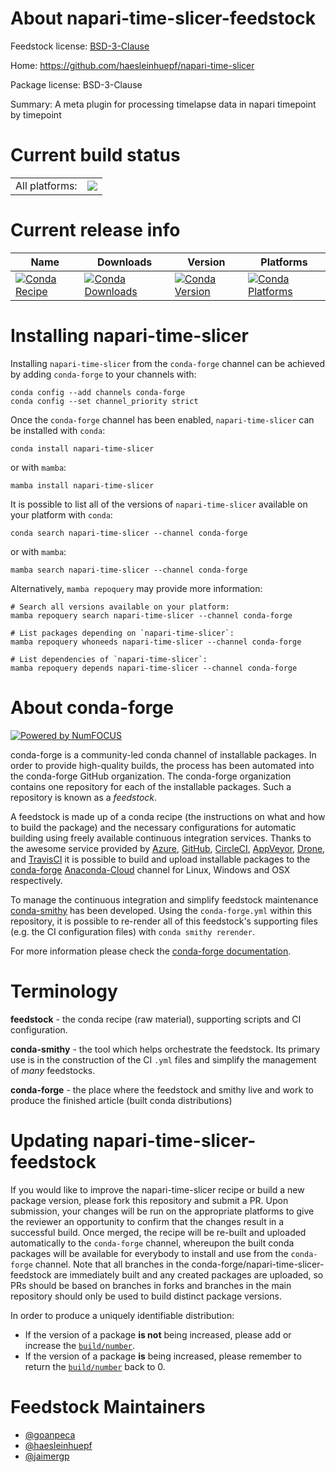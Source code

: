 About napari-time-slicer-feedstock
==================================

Feedstock license: [BSD-3-Clause](https://github.com/conda-forge/napari-time-slicer-feedstock/blob/main/LICENSE.txt)

Home: https://github.com/haesleinhuepf/napari-time-slicer

Package license: BSD-3-Clause

Summary: A meta plugin for processing timelapse data in napari timepoint by timepoint

Current build status
====================


<table><tr><td>All platforms:</td>
    <td>
      <a href="https://dev.azure.com/conda-forge/feedstock-builds/_build/latest?definitionId=15239&branchName=main">
        <img src="https://dev.azure.com/conda-forge/feedstock-builds/_apis/build/status/napari-time-slicer-feedstock?branchName=main">
      </a>
    </td>
  </tr>
</table>

Current release info
====================

| Name | Downloads | Version | Platforms |
| --- | --- | --- | --- |
| [![Conda Recipe](https://img.shields.io/badge/recipe-napari--time--slicer-green.svg)](https://anaconda.org/conda-forge/napari-time-slicer) | [![Conda Downloads](https://img.shields.io/conda/dn/conda-forge/napari-time-slicer.svg)](https://anaconda.org/conda-forge/napari-time-slicer) | [![Conda Version](https://img.shields.io/conda/vn/conda-forge/napari-time-slicer.svg)](https://anaconda.org/conda-forge/napari-time-slicer) | [![Conda Platforms](https://img.shields.io/conda/pn/conda-forge/napari-time-slicer.svg)](https://anaconda.org/conda-forge/napari-time-slicer) |

Installing napari-time-slicer
=============================

Installing `napari-time-slicer` from the `conda-forge` channel can be achieved by adding `conda-forge` to your channels with:

```
conda config --add channels conda-forge
conda config --set channel_priority strict
```

Once the `conda-forge` channel has been enabled, `napari-time-slicer` can be installed with `conda`:

```
conda install napari-time-slicer
```

or with `mamba`:

```
mamba install napari-time-slicer
```

It is possible to list all of the versions of `napari-time-slicer` available on your platform with `conda`:

```
conda search napari-time-slicer --channel conda-forge
```

or with `mamba`:

```
mamba search napari-time-slicer --channel conda-forge
```

Alternatively, `mamba repoquery` may provide more information:

```
# Search all versions available on your platform:
mamba repoquery search napari-time-slicer --channel conda-forge

# List packages depending on `napari-time-slicer`:
mamba repoquery whoneeds napari-time-slicer --channel conda-forge

# List dependencies of `napari-time-slicer`:
mamba repoquery depends napari-time-slicer --channel conda-forge
```


About conda-forge
=================

[![Powered by
NumFOCUS](https://img.shields.io/badge/powered%20by-NumFOCUS-orange.svg?style=flat&colorA=E1523D&colorB=007D8A)](https://numfocus.org)

conda-forge is a community-led conda channel of installable packages.
In order to provide high-quality builds, the process has been automated into the
conda-forge GitHub organization. The conda-forge organization contains one repository
for each of the installable packages. Such a repository is known as a *feedstock*.

A feedstock is made up of a conda recipe (the instructions on what and how to build
the package) and the necessary configurations for automatic building using freely
available continuous integration services. Thanks to the awesome service provided by
[Azure](https://azure.microsoft.com/en-us/services/devops/), [GitHub](https://github.com/),
[CircleCI](https://circleci.com/), [AppVeyor](https://www.appveyor.com/),
[Drone](https://cloud.drone.io/welcome), and [TravisCI](https://travis-ci.com/)
it is possible to build and upload installable packages to the
[conda-forge](https://anaconda.org/conda-forge) [Anaconda-Cloud](https://anaconda.org/)
channel for Linux, Windows and OSX respectively.

To manage the continuous integration and simplify feedstock maintenance
[conda-smithy](https://github.com/conda-forge/conda-smithy) has been developed.
Using the ``conda-forge.yml`` within this repository, it is possible to re-render all of
this feedstock's supporting files (e.g. the CI configuration files) with ``conda smithy rerender``.

For more information please check the [conda-forge documentation](https://conda-forge.org/docs/).

Terminology
===========

**feedstock** - the conda recipe (raw material), supporting scripts and CI configuration.

**conda-smithy** - the tool which helps orchestrate the feedstock.
                   Its primary use is in the construction of the CI ``.yml`` files
                   and simplify the management of *many* feedstocks.

**conda-forge** - the place where the feedstock and smithy live and work to
                  produce the finished article (built conda distributions)


Updating napari-time-slicer-feedstock
=====================================

If you would like to improve the napari-time-slicer recipe or build a new
package version, please fork this repository and submit a PR. Upon submission,
your changes will be run on the appropriate platforms to give the reviewer an
opportunity to confirm that the changes result in a successful build. Once
merged, the recipe will be re-built and uploaded automatically to the
`conda-forge` channel, whereupon the built conda packages will be available for
everybody to install and use from the `conda-forge` channel.
Note that all branches in the conda-forge/napari-time-slicer-feedstock are
immediately built and any created packages are uploaded, so PRs should be based
on branches in forks and branches in the main repository should only be used to
build distinct package versions.

In order to produce a uniquely identifiable distribution:
 * If the version of a package **is not** being increased, please add or increase
   the [``build/number``](https://docs.conda.io/projects/conda-build/en/latest/resources/define-metadata.html#build-number-and-string).
 * If the version of a package **is** being increased, please remember to return
   the [``build/number``](https://docs.conda.io/projects/conda-build/en/latest/resources/define-metadata.html#build-number-and-string)
   back to 0.

Feedstock Maintainers
=====================

* [@goanpeca](https://github.com/goanpeca/)
* [@haesleinhuepf](https://github.com/haesleinhuepf/)
* [@jaimergp](https://github.com/jaimergp/)

